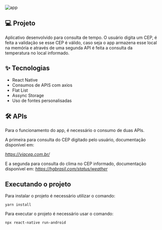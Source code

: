 ![app](https://user-images.githubusercontent.com/59378841/129489411-7dfc4cd8-5f8a-47ee-995c-829d93cc149d.gif)

## 💻 Projeto

Aplicativo desenvolvido para consulta de tempo. O usuário digita um CEP, é feita a validação se esse CEP é válido, caso seja o app armazena esse local na memória e através de uma segunda API é feita a consulta da temperatura no local informado.
## ✨ Tecnologias
 - React Native
 - Consumos de APIS com axios
 - Flat List
 - Assync Storage
 - Uso de fontes personalisadas
## :hammer_and_wrench: APIs
Para o funcionamento do app, é necessário o consumo de duas APIs.

A primeira para consulta do CEP digitado pelo usuário, documentação disponível em: 

*https://viacep.com.br/*

E a segunda para consulta do clima no CEP informado, documentação disponível em:
*https://hgbrasil.com/status/weather*

## Executando o projeto

Para instalar o projeto é necessário utilizar o comando:
```
yarn install
```
Para executar o projeto é necessário usar o comando:
```
npx react-native run-android
```
